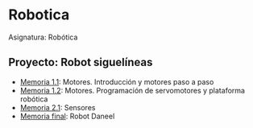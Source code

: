 # Robotica
Asignatura: Robótica

## Proyecto: Robot siguelíneas
- [Memoria 1.1](https://github.com/martinfdezdg/Robotica/blob/main/Laboratorio/Memoria_1.1.pdf): Motores. Introducción y motores paso a paso
- [Memoria 1.2](https://github.com/martinfdezdg/Robotica/blob/main/Laboratorio/Memoria_1.2.pdf): Motores. Programación de servomotores y plataforma robótica
- [Memoria 2.1](https://github.com/martinfdezdg/Robotica/blob/main/Laboratorio/Memoria_2.1.pdf): Sensores
- [Memoria final](https://github.com/martinfdezdg/Robotica/blob/main/Laboratorio/Memoria_final.pdf): Robot Daneel
